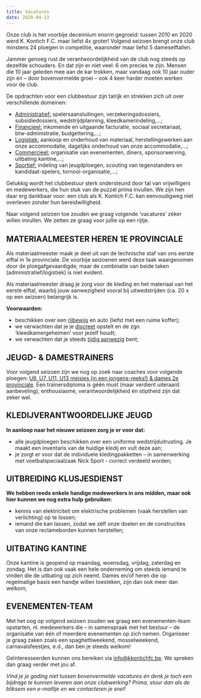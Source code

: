 ```yaml
---
title: Vacatures
date: 2020-04-13
---
```

<p>Onze club is het voorbije decennium enorm gegroeid: tussen 2010 en 2020 werd K. Kontich F.C. maar liefst 4x groter! Volgend seizoen brengt onze club minstens 24 ploegen in competitie, waaronder maar liefst 5 dameselftallen.</p>

<p>Jammer genoeg rust de verantwoordelijkheid van de club nog steeds op dezelfde schouders. En dat zijn er niet veel: 6 om precies te zijn. Mensen die 10 jaar geleden mee aan de kar trokken, maar vandaag ook 10 jaar ouder zijn én – door bovenvermelde groei – ook 4 keer harder moeten werken voor de club.</p>

<p style="margin-bottom: 0.8em;">De opdrachten voor een clubbestuur zijn talrijk en strekken zich uit over verschillende domeinen:</p>
<ul>
<li><u>Administratief:</u> spelersaansluitingen, verzekeringsdossiers, subsidiedossiers, wedstrijdplanning, kleedkamerindeling,…;</li>
<li><u>Financieel:</u> inkomende en uitgaande facturatie, sociaal secretariaat, btw-administratie, budgettering,…;</li>
<li><u>Logistiek:</u> aankoop en onderhoud van materiaal, herstellingswerken aan onze accommodatie, dagelijks onderhoud van onze accommodatie,…;</li>
<li><u>Commercieel:</u> organisatie van evenementen, diners, sponsorwerving, uitbating kantine,…;</li>
<li><u>Sportief:</u> indeling van jeugdploegen, scouting van tegenstanders en kandidaat-spelers, tornooi-organisatie,…;</li>
</ul>

<p>Gelukkig wordt het clubbestuur sterk ondersteund door tal van vrijwilligers en medewerkers, die hun stuk van de puzzel prima invullen. We zijn hen daar erg dankbaar voor: een club als K. Kontich F.C. kan eenvoudigweg niet overleven zonder hun bereidwilligheid.</p>

<p>Naar volgend seizoen toe zouden we graag volgende ‘vacatures’ zéker willen invullen. We zetten ze graag voor jullie op een rijtje.</p>

<h2>MATERIAALMEESTER HEREN 1E PROVINCIALE</h2>
<p>Als materiaalmeester maak je deel uit van de technische staf van ons eerste elftal in 1e provinciale. De voorbije seizoenen werd deze taak waargenomen door de ploegafgevaardigde, maar de combinatie van beide taken (administratief/logistiek) is niet evident.</p>

<p>Als materiaalmeester draag je zorg voor de kleding en het materiaal van het eerste elftal, waarbij jouw aanwezigheid vooral bij uitwedstrijden (ca. 20 x op een seizoen) belangrijk is.</p> 

<p style="margin-bottom: 0.8em;"><b>Voorwaarden:</b></p>
<ul>
<li>beschikken over een <u>rijbewijs</u> en auto (liefst met een ruime koffer);</li>
<li>we verwachten dat je je <u>discreet</u> opstelt en de zgn. ‘kleedkamergeheimen’ voor jezelf houdt;</li>
<li>we verwachten dat je steeds <u>tijdig aanwezig</u> bent;</li>
</ul>
 
<h2 style="margin-top:1.3em;">JEUGD- & DAMESTRAINERS</h2>

<p>Voor volgend seizoen zijn we nog op zoek naar coaches voor volgende ploegen: <u>U6, U7, U11, U13 meisjes (in een jongens-reeks!) & dames 2e provinciale</u>. Een trainersdiploma is géén must (maar verdient uiteraard aanbeveling), enthousiasme, verantwoordelijkheid én stiptheid zijn dat zeker wel.</p>


<h2 style="margin-top:1.3em;">KLEDIJVERANTWOORDELIJKE JEUGD</h2>
<p style="margin-bottom: 0.8em;"><b>In aanloop naar het nieuwe seizoen zorg je er voor dat:</b></p>
<ul>
<li>alle jeugdploegen beschikken over een uniforme wedstrijduitrusting. Je maakt een inventaris van de huidige kledij en vult deze aan;</li>
<li>je zorgt er voor dat de individuele kledingpakketten – in samenwerking met voetbalspeciaalzaak Nick Sport - correct verdeeld worden;</li>
</ul>

<h2 style="margin-top:1.3em;">UITBREIDING KLUSJESDIENST</h2>
<p style="margin-bottom: 0.8em;"><b>We hebben reeds enkele handige medewerkers in ons midden, maar ook hier kunnen we nog extra hulp gebruiken:</b></p>
<ul>
<li>kennis van elektriciteit om elektrische problemen (vaak herstellen van verlichting) op te lossen;</li>
<li>iemand die kan lassen, zodat we zélf onze doelen en de constructies van onze reclameborden kunnen herstellen;</li>
</ul>

<h2 style="margin-top:1.3em;">UITBATING KANTINE</h2>
<p>Onze kantine is geopend op maandag, woensdag, vrijdag, zaterdag en zondag. Het is dan ook vaak een hele onderneming om steeds iemand te vinden die de uitbating op zich neemt. Dames en/of heren die op regelmatige basis een handje willen toesteken, zijn dan ook meer dan welkom;</p>

<h2 style="margin-top:1.3em;">EVENEMENTEN-TEAM</h2>
<p>Met het oog op volgend seizoen zouden we graag een evenementen-team opstarten, nl. medewerkers die – in samenspraak met het bestuur – de organisatie van één of meerdere evenementen op zich nemen. Organiseer je graag zaken zoals een spaghettiweekend, mosselweekend, carnavalsfeestjes, e.d., dan ben je steeds welkom!</p>
 
<p>Geïnteresseerden kunnen ons bereiken via <a href="info@kkontichfc.be" title="info@kkontichfc.be">info@kkontichfc.be</a>. We spreken dan graag verder met jou af.</p>

<p><i>Vind je je gading niet tussen bovenvermelde vacatures én denk je toch een bijdrage te kunnen leveren aan onze clubwerking? Prima, stuur dan als de bliksem een e-mailtje en we contacteren je snel!</i></p>